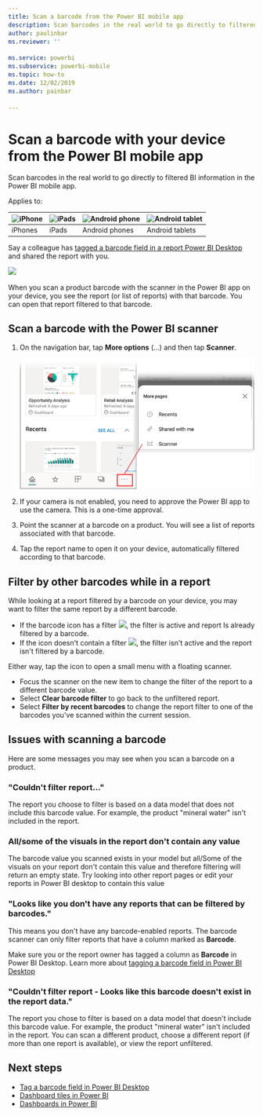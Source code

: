 ```yaml
---
title: Scan a barcode from the Power BI mobile app
description: Scan barcodes in the real world to go directly to filtered BI information in the Power BI mobile app.
author: paulinbar
ms.reviewer: ''

ms.service: powerbi
ms.subservice: powerbi-mobile
ms.topic: how-to
ms.date: 12/02/2019
ms.author: painbar

---
```

# Scan a barcode with your device from the Power BI mobile app
Scan barcodes in the real world to go directly to filtered BI information in the Power BI mobile app.


Applies to:

| ![iPhone](./media/mobile-apps-qr-code/ios-logo-40-px.png) | ![iPads](./media/mobile-apps-qr-code/ios-logo-40-px.png) | ![Android phone](././media/mobile-apps-qr-code/android-logo-40-px.png) | ![Android tablet](././media/mobile-apps-qr-code/android-logo-40-px.png) |
|:--- |:--- |:--- |:--- |
|iPhones |iPads |Android phones |Android tablets |

Say a colleague has [tagged a barcode field in a report Power BI Desktop](../../transform-model/desktop-mobile-barcodes.md) and shared the report with you. 

![](media/mobile-apps-scan-barcode-iphone/power-bi-barcode-scanner.png)

When you scan a product barcode with the scanner in the Power BI app on your device, you see the report (or list of reports) with that barcode. You can open that report filtered to that barcode.

## Scan a barcode with the Power BI scanner
1. On the navigation bar, tap **More options** (...) and then tap **Scanner**.

    ![](media/mobile-apps-scan-barcode-iphone/power-bi-scanner.png)

2. If your camera is not enabled, you need to approve the Power BI app to use the camera. This is a one-time approval. 
4. Point the scanner at a barcode on a product. You will see a list of reports associated with that barcode.
5. Tap the report name to open it on your device, automatically filtered according to that barcode.

## Filter by other barcodes while in a report
While looking at a report filtered by a barcode on your device, you may want to filter the same report by a different barcode.

* If the barcode icon has a filter ![](media/mobile-apps-scan-barcode-iphone/power-bi-barcode-filtered-icon-black.png), the filter is active and report Is already filtered by a barcode. 
* If the icon doesn't contain a filter ![](media/mobile-apps-scan-barcode-iphone/power-bi-barcode-unfiltered-icon.png), the filter isn't active and the report isn't filtered by a barcode. 

Either way, tap the icon to open a small menu with a floating scanner.

* Focus the scanner on the new item to change the filter of the report to a different barcode value. 
* Select **Clear barcode filter** to go back to the unfiltered report.
* Select **Filter by recent barcodes** to change the report filter to one of the barcodes you've scanned within the current session.

## Issues with scanning a barcode
Here are some messages you may see when you scan a barcode on a product.

### "Couldn't filter report..."
The report you choose to filter is based on a data model that does not include this barcode value. For example, the product "mineral water" isn't included in the report.  

### All/some of the visuals in the report don't contain any value
The barcode value you scanned exists in your model but all/Some of the visuals on your report don't contain this value and therefore filtering will return an empty state. Try looking into other report pages or edit your reports in Power BI desktop to contain this value 

### "Looks like you don't have any reports that can be filtered by barcodes."
This means you don't have any barcode-enabled reports. The barcode scanner can only filter reports that have a column marked as **Barcode**.  

Make sure you or the report owner has tagged a column as **Barcode** in Power BI Desktop. Learn more about [tagging a barcode field in Power BI Desktop](../../transform-model/desktop-mobile-barcodes.md)

### "Couldn't filter report - Looks like this barcode doesn't exist in the report data."
The report you chose to filter is based on a data model that doesn't include this barcode value. For example, the product "mineral water" isn't included in the report. You can scan a different product, choose a different report (if more than one report is available), or view the report unfiltered. 

## Next steps
* [Tag a barcode field in Power BI Desktop](../../transform-model/desktop-mobile-barcodes.md)
* [Dashboard tiles in Power BI](../end-user-tiles.md)
* [Dashboards in Power BI](../end-user-dashboards.md)
